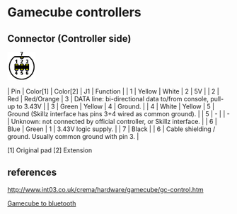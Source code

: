 # Gamecube controllers

## Connector (Controller side)

<img src="./gamecube-controller-side-socket.gif">

| Pin | Color[1]  | Color[2]   | J1 | Function                                                            |
| 1   | Yellow    | White      | 2  | 5V                                                                  |
| 2   | Red       | Red/Orange | 3  | DATA line: bi-directional data to/from console, pull-up to 3.43V    |
| 3   | Green     | Yellow     | 4  | Ground.                                                             |
| 4   | White     | Yellow     | 5  | Ground (Skillz interface has pins 3+4 wired as common ground).      |
| 5   | -         |            | -  | Unknown: not connected by official controller, or Skillz interface. |
| 6   | Blue      | Green      | 1  | 3.43V logic supply.                                                 |
| 7   | Black     |            | 6  | Cable shielding / ground. Usually common ground with pin 3.         |


[1] Original pad
[2] Extension

## references

http://www.int03.co.uk/crema/hardware/gamecube/gc-control.htm

[Gamecube to bluetooth](https://github.com/NathanReeves/BlueCubeMod)
